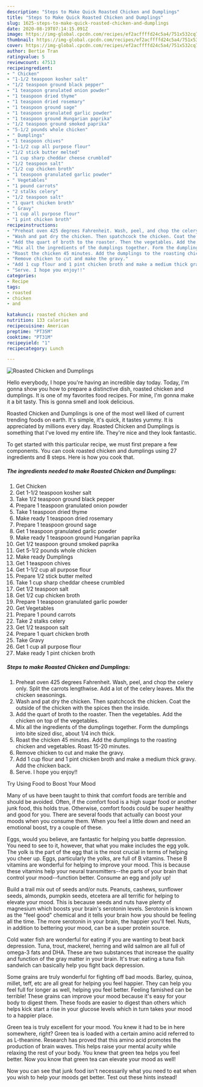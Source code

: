 ```yaml
---
description: "Steps to Make Quick Roasted Chicken and Dumplings"
title: "Steps to Make Quick Roasted Chicken and Dumplings"
slug: 1625-steps-to-make-quick-roasted-chicken-and-dumplings
date: 2020-08-19T07:14:15.091Z
image: https://img-global.cpcdn.com/recipes/ef2acffffd24c5a4/751x532cq70/roasted-chicken-and-dumplings-recipe-main-photo.jpg
thumbnail: https://img-global.cpcdn.com/recipes/ef2acffffd24c5a4/751x532cq70/roasted-chicken-and-dumplings-recipe-main-photo.jpg
cover: https://img-global.cpcdn.com/recipes/ef2acffffd24c5a4/751x532cq70/roasted-chicken-and-dumplings-recipe-main-photo.jpg
author: Bertie Tran
ratingvalue: 5
reviewcount: 47513
recipeingredient:
- " Chicken"
- "1-1/2 teaspoon kosher salt"
- "1/2 teaspoon ground black pepper"
- "1 teaspoon granulated onion powder"
- "1 teaspoon dried thyme"
- "1 teaspoon dried rosemary"
- "1 teaspoon ground sage"
- "1 teaspoon granulated garlic powder"
- "1 teaspoon ground Hungarian paprika"
- "1/2 teaspoon ground smoked paprika"
- "5-1/2 pounds whole chicken"
- " Dumplings"
- "1 teaspoon chives"
- "1-1/2 cup all purpose flour"
- "1/2 stick butter melted"
- "1 cup sharp cheddar cheese crumbled"
- "1/2 teaspoon salt"
- "1/2 cup chicken broth"
- "1 teaspoon granulated garlic powder"
- " Vegetables"
- "1 pound carrots"
- "2 stalks celery"
- "1/2 teaspoon salt"
- "1 quart chicken broth"
- " Gravy"
- "1 cup all purpose flour"
- "1 pint chicken broth"
recipeinstructions:
- "Preheat oven 425 degrees Fahrenheit. Wash, peel, and chop the celery only. Split the carrots lengthwise. Add a lot of the celery leaves. Mix the chicken seasonings."
- "Wash and pat dry the chicken. Then spatchcock the chicken. Coat the outside of the chicken with the spices then the inside."
- "Add the quart of broth to the roaster. Then the vegetables. Add the chicken on top of the vegetables."
- "Mix all the ingredients of the dumplings together. Form the dumplings into bite sized disc, about 1/4 inch thick."
- "Roast the chicken 45 minutes. Add the dumplings to the roasting chicken and vegetables. Roast 15-20 minutes."
- "Remove chicken to cut and make the gravy."
- "Add 1 cup flour and 1 pint chicken broth and make a medium thick gravy. Add the chicken back."
- "Serve. I hope you enjoy!!"
categories:
- Recipe
tags:
- roasted
- chicken
- and

katakunci: roasted chicken and 
nutrition: 133 calories
recipecuisine: American
preptime: "PT35M"
cooktime: "PT31M"
recipeyield: "1"
recipecategory: Lunch

---
```



![Roasted Chicken and Dumplings](https://img-global.cpcdn.com/recipes/ef2acffffd24c5a4/751x532cq70/roasted-chicken-and-dumplings-recipe-main-photo.jpg)

Hello everybody, I hope you're having an incredible day today. Today, I'm gonna show you how to prepare a distinctive dish, roasted chicken and dumplings. It is one of my favorites food recipes. For mine, I'm gonna make it a bit tasty. This is gonna smell and look delicious.

Roasted Chicken and Dumplings is one of the most well liked of current trending foods on earth. It's simple, it's quick, it tastes yummy. It is appreciated by millions every day. Roasted Chicken and Dumplings is something that I've loved my entire life. They're nice and they look fantastic.




To get started with this particular recipe, we must first prepare a few components. You can cook roasted chicken and dumplings using 27 ingredients and 8 steps. Here is how you cook that.

<!--inarticleads1-->

##### The ingredients needed to make Roasted Chicken and Dumplings:

1. Get  Chicken
1. Get 1-1/2 teaspoon kosher salt
1. Take 1/2 teaspoon ground black pepper
1. Prepare 1 teaspoon granulated onion powder
1. Take 1 teaspoon dried thyme
1. Make ready 1 teaspoon dried rosemary
1. Prepare 1 teaspoon ground sage
1. Get 1 teaspoon granulated garlic powder
1. Make ready 1 teaspoon ground Hungarian paprika
1. Get 1/2 teaspoon ground smoked paprika
1. Get 5-1/2 pounds whole chicken
1. Make ready  Dumplings
1. Get 1 teaspoon chives
1. Get 1-1/2 cup all purpose flour
1. Prepare 1/2 stick butter melted
1. Take 1 cup sharp cheddar cheese crumbled
1. Get 1/2 teaspoon salt
1. Get 1/2 cup chicken broth
1. Prepare 1 teaspoon granulated garlic powder
1. Get  Vegetables
1. Prepare 1 pound carrots
1. Take 2 stalks celery
1. Get 1/2 teaspoon salt
1. Prepare 1 quart chicken broth
1. Take  Gravy
1. Get 1 cup all purpose flour
1. Make ready 1 pint chicken broth




<!--inarticleads2-->

##### Steps to make Roasted Chicken and Dumplings:

1. Preheat oven 425 degrees Fahrenheit. Wash, peel, and chop the celery only. Split the carrots lengthwise. Add a lot of the celery leaves. Mix the chicken seasonings.
1. Wash and pat dry the chicken. Then spatchcock the chicken. Coat the outside of the chicken with the spices then the inside.
1. Add the quart of broth to the roaster. Then the vegetables. Add the chicken on top of the vegetables.
1. Mix all the ingredients of the dumplings together. Form the dumplings into bite sized disc, about 1/4 inch thick.
1. Roast the chicken 45 minutes. Add the dumplings to the roasting chicken and vegetables. Roast 15-20 minutes.
1. Remove chicken to cut and make the gravy.
1. Add 1 cup flour and 1 pint chicken broth and make a medium thick gravy. Add the chicken back.
1. Serve. I hope you enjoy!!




Try Using Food to Boost Your Mood


Many of us have been taught to think that comfort foods are terrible and should be avoided. Often, if the comfort food is a high sugar food or another junk food, this holds true. Otherwise, comfort foods could be super healthy and good for you. There are several foods that actually can boost your moods when you consume them. When you feel a little down and need an emotional boost, try a couple of these.

Eggs, would you believe, are fantastic for helping you battle depression. You need to see to it, however, that what you make includes the egg yolk. The yolk is the part of the egg that is the most crucial in terms of helping you cheer up. Eggs, particularly the yolks, are full of B vitamins. These B vitamins are wonderful for helping to improve your mood. This is because these vitamins help your neural transmitters--the parts of your brain that control your mood--function better. Consume an egg and jolly up!

Build a trail mix out of seeds and/or nuts. Peanuts, cashews, sunflower seeds, almonds, pumpkin seeds, etcetera are all terrific for helping to elevate your mood. This is because seeds and nuts have plenty of magnesium which boosts your brain's serotonin levels. Serotonin is known as the "feel good" chemical and it tells your brain how you should be feeling all the time. The more serotonin in your brain, the happier you'll feel. Nuts, in addition to bettering your mood, can be a super protein source.

Cold water fish are wonderful for eating if you are wanting to beat back depression. Tuna, trout, mackerel, herring and wild salmon are all full of omega-3 fats and DHA. These are two substances that increase the quality and function of the gray matter in your brain. It's true: eating a tuna fish sandwich can basically help you fight back depression. 

Some grains are truly wonderful for fighting off bad moods. Barley, quinoa, millet, teff, etc are all great for helping you feel happier. They can help you feel full for longer as well, helping you feel better. Feeling famished can be terrible! These grains can improve your mood because it's easy for your body to digest them. These foods are easier to digest than others which helps kick start a rise in your glucose levels which in turn takes your mood to a happier place.

Green tea is truly excellent for your mood. You knew it had to be in here somewhere, right? Green tea is loaded with a certain amino acid referred to as L-theanine. Research has proved that this amino acid promotes the production of brain waves. This helps raise your mental acuity while relaxing the rest of your body. You knew that green tea helps you feel better. Now you know that green tea can elevate your mood as well!

Now you can see that junk food isn't necessarily what you need to eat when you wish to help your moods get better. Test out  these hints  instead!

